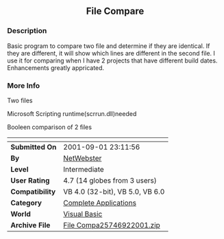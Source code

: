 ﻿<div align="center">

## File Compare


</div>

### Description

Basic program to compare two file and determine if they are identical. If they are different, it will show which lines are different in the second file. I use it for comparing when I have 2 projects that have different build dates. Enhancements greatly appricated.
 
### More Info
 
Two files

Microsoft Scripting runtime(scrrun.dll)needed

Booleen comparison of 2 files


<span>             |<span>
---                |---
**Submitted On**   |2001-09-01 23:11:56
**By**             |[NetWebster](https://github.com/Planet-Source-Code/PSCIndex/blob/master/ByAuthor/netwebster.md)
**Level**          |Intermediate
**User Rating**    |4.7 (14 globes from 3 users)
**Compatibility**  |VB 4\.0 \(32\-bit\), VB 5\.0, VB 6\.0
**Category**       |[Complete Applications](https://github.com/Planet-Source-Code/PSCIndex/blob/master/ByCategory/complete-applications__1-27.md)
**World**          |[Visual Basic](https://github.com/Planet-Source-Code/PSCIndex/blob/master/ByWorld/visual-basic.md)
**Archive File**   |[File Compa25746922001\.zip](https://github.com/Planet-Source-Code/netwebster-file-compare__1-26886/archive/master.zip)








